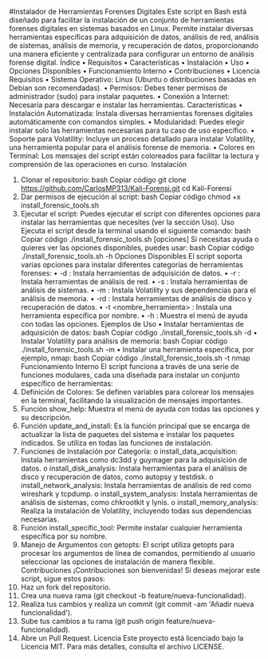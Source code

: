 #Instalador de Herramientas Forenses Digitales
Este script en Bash está diseñado para facilitar la instalación de un conjunto de herramientas forenses digitales en sistemas basados en Linux. Permite instalar diversas herramientas específicas para adquisición de datos, análisis de red, análisis de sistemas, análisis de memoria, y recuperación de datos, proporcionando una manera eficiente y centralizada para configurar un entorno de análisis forense digital.
Índice
•	Requisitos
•	Características
•	Instalación
•	Uso
•	Opciones Disponibles
•	Funcionamiento Interno
•	Contribuciones
•	Licencia
Requisitos
•	Sistema Operativo: Linux (Ubuntu o distribuciones basadas en Debian son recomendadas).
•	Permisos: Debes tener permisos de administrador (sudo) para instalar paquetes.
•	Conexión a Internet: Necesaria para descargar e instalar las herramientas.
Características
•	Instalación Automatizada: Instala diversas herramientas forenses digitales automáticamente con comandos simples.
•	Modularidad: Puedes elegir instalar solo las herramientas necesarias para tu caso de uso específico.
•	Soporte para Volatility: Incluye un proceso detallado para instalar Volatility, una herramienta popular para el análisis forense de memoria.
•	Colores en Terminal: Los mensajes del script están coloreados para facilitar la lectura y comprensión de las operaciones en curso.
Instalación
1.	Clonar el repositorio:
bash
Copiar código
git clone https://github.com/CarlosMP313/Kali-Forensi.git
cd Kali-Forensi
2.	Dar permisos de ejecución al script:
bash
Copiar código
chmod +x install_forensic_tools.sh
3.	Ejecutar el script:
Puedes ejecutar el script con diferentes opciones para instalar las herramientas que necesites (ver la sección Uso).
Uso
Ejecuta el script desde la terminal usando el siguiente comando:
bash
Copiar código
./install_forensic_tools.sh [opciones]
Si necesitas ayuda o quieres ver las opciones disponibles, puedes usar:
bash
Copiar código
./install_forensic_tools.sh -h
Opciones Disponibles
El script soporta varias opciones para instalar diferentes categorías de herramientas forenses:
•	-d : Instala herramientas de adquisición de datos.
•	-r : Instala herramientas de análisis de red.
•	-s : Instala herramientas de análisis de sistemas.
•	-m : Instala Volatility y sus dependencias para el análisis de memoria.
•	-rd : Instala herramientas de análisis de disco y recuperación de datos.
•	-t <nombre_herramienta> : Instala una herramienta específica por nombre.
•	-h : Muestra el menú de ayuda con todas las opciones.
Ejemplos de Uso
•	Instalar herramientas de adquisición de datos:
bash
Copiar código
./install_forensic_tools.sh -d
•	Instalar Volatility para análisis de memoria:
bash
Copiar código
./install_forensic_tools.sh -m
•	Instalar una herramienta específica, por ejemplo, nmap:
bash
Copiar código
./install_forensic_tools.sh -t nmap
Funcionamiento Interno
El script funciona a través de una serie de funciones modulares, cada una diseñada para instalar un conjunto específico de herramientas:
1.	Definición de Colores: Se definen variables para colorear los mensajes en la terminal, facilitando la visualización de mensajes importantes.
2.	Función show_help: Muestra el menú de ayuda con todas las opciones y su descripción.
3.	Función update_and_install: Es la función principal que se encarga de actualizar la lista de paquetes del sistema e instalar los paquetes indicados. Se utiliza en todas las funciones de instalación.
4.	Funciones de Instalación por Categoría:
o	install_data_acquisition: Instala herramientas como dc3dd y guymager para la adquisición de datos.
o	install_disk_analysis: Instala herramientas para el análisis de disco y recuperación de datos, como autopsy y testdisk.
o	install_network_analysis: Instala herramientas de análisis de red como wireshark y tcpdump.
o	install_system_analysis: Instala herramientas de análisis de sistemas, como chkrootkit y lynis.
o	install_memory_analysis: Realiza la instalación de Volatility, incluyendo todas sus dependencias necesarias.
5.	Función install_specific_tool: Permite instalar cualquier herramienta específica por su nombre.
6.	Manejo de Argumentos con getopts: El script utiliza getopts para procesar los argumentos de línea de comandos, permitiendo al usuario seleccionar las opciones de instalación de manera flexible.
Contribuciones
¡Contribuciones son bienvenidas! Si deseas mejorar este script, sigue estos pasos:
1.	Haz un fork del repositorio.
2.	Crea una nueva rama (git checkout -b feature/nueva-funcionalidad).
3.	Realiza tus cambios y realiza un commit (git commit -am 'Añadir nueva funcionalidad').
4.	Sube tus cambios a tu rama (git push origin feature/nueva-funcionalidad).
5.	Abre un Pull Request.
Licencia
Este proyecto está licenciado bajo la Licencia MIT. Para más detalles, consulta el archivo LICENSE.
